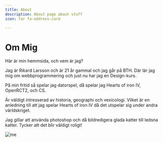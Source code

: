 ```yaml
---
title: About
description: About page about stuff
icon: far fa-address-card

---
```

Om Mig 
================
Här är min  hemmsida, och vem är jag?

Jag är Rikard Larsson och är 21 år gammal och jag går på BTH. Där lär jag mig om webbprogrammering och just nu har jag en Design-kurs. 

På min fritid så spelar jag datorspel, då spelar jag Hearts of iron IV, OpenRCT2, och CS. 

Är väldigt intresserad av historia, geographi och vexicologi. Vilket är en anledning till att jag spelar Hearts of iron IV då det utspelar sig under andra världskriget. 

Jag gillar att använda photoshop och då bildredigera glada katter till ledsna katter. Tycker att det blir väldigt roligt!



![me](%assets_url%/img/thumbsup.png) 